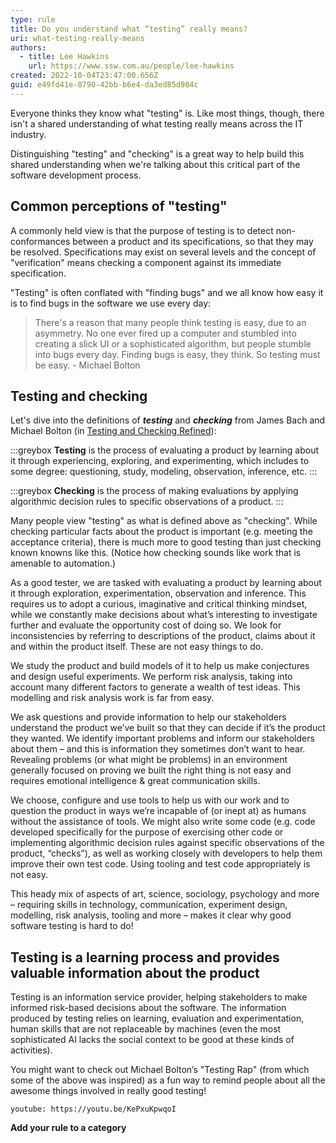 ```yaml
---
type: rule
title: Do you understand what “testing” really means?
uri: what-testing-really-means
authors:
  - title: Lee Hawkins
    url: https://www.ssw.com.au/people/lee-hawkins
created: 2022-10-04T23:47:00.656Z
guid: e49fd41e-0790-42bb-b6e4-da3ed85d984c
---
```

Everyone thinks they know what "testing" is. Like most things, though, there isn't a shared understanding of what testing really means across the IT industry. 

Distinguishing "testing" and "checking" is a great way to help build this shared understanding when we're talking about this critical part of the software development process.

<!--endintro-->

## Common perceptions of "testing"

A commonly held view is that the purpose of testing is to detect non-conformances
between a product and its specifications, so that they may be resolved. Specifications may exist on several levels and the concept of "verification" means checking a component against its immediate specification.

"Testing" is often conflated with "finding bugs" and we all know how easy it is to find bugs in the software we use every day:



> There's a reason that many people think testing is easy, due to an asymmetry. No one ever fired up a computer and stumbled into creating a slick UI or a sophisticated algorithm, but people stumble into bugs every day. Finding bugs is easy, they think. So testing must be easy.
>     - Michael Bolton

## Testing and checking

Let's dive into the definitions of ***testing*** and ***checking*** from James Bach and Michael Bolton (in [Testing and Checking Refined](https://www.satisfice.com/blog/archives/856)):

:::greybox
**Testing** is the process of evaluating a product by learning about it through experiencing, exploring, and experimenting, which includes to some degree: questioning, study, modeling, observation, inference, etc.
:::

:::greybox
**Checking** is the process of making evaluations by applying algorithmic decision rules to specific observations of a product.
:::

Many people view "testing" as what is defined above as "checking". While checking particular facts about the product is important (e.g. meeting the acceptance criteria), there is much more to good testing than just checking known knowns like this. (Notice how checking sounds like work that is amenable to automation.)

As a good tester, we are tasked with evaluating a product by learning about it through exploration, experimentation, observation and inference. This requires us to adopt a curious, imaginative and critical thinking mindset, while we constantly make decisions about what’s interesting to investigate further and evaluate the opportunity cost of doing so. We look for inconsistencies by referring to descriptions of the product, claims about it and within the product itself. These are not easy things to do.


We study the product and build models of it to help us make conjectures and design useful experiments. We perform risk analysis, taking into account many different factors to generate a wealth of test ideas. This modelling and risk analysis work is far from easy.


We ask questions and provide information to help our stakeholders understand the product we’ve built so that they can decide if it’s the product they wanted. We identify important problems and inform our stakeholders about them – and this is information they sometimes don’t want to hear. Revealing problems (or what might be problems) in an environment generally focused on proving we built the right thing is not easy and requires emotional intelligence & great communication skills.


We choose, configure and use tools to help us with our work and to question the product in ways we’re incapable of (or inept at) as humans without the assistance of tools. We might also write some code (e.g. code developed specifically for the purpose of exercising other code or implementing algorithmic decision rules against specific observations of the product, “checks”), as well as working closely with developers to help them improve their own test code. Using tooling and test code appropriately is not easy.




This heady mix of aspects of art, science, sociology, psychology and more – requiring skills in technology, communication, experiment design, modelling, risk analysis, tooling and more – makes it clear why good software testing is hard to do!

## Testing is a learning process and provides valuable information about the product

Testing is an information service provider, helping stakeholders to make informed risk-based decisions about the software. The information produced by testing relies on learning, evaluation and experimentation, human skills that are not replaceable by machines (even the most sophisticated AI lacks the social context to be good at these kinds of activities).

You might want to check out Michael Bolton’s "Testing Rap" (from which some of the above was inspired) as a fun way to remind people about all the awesome things involved in really good testing!

`youtube: https://youtu.be/KePxuKpwqoI`

**Add your rule to a category**